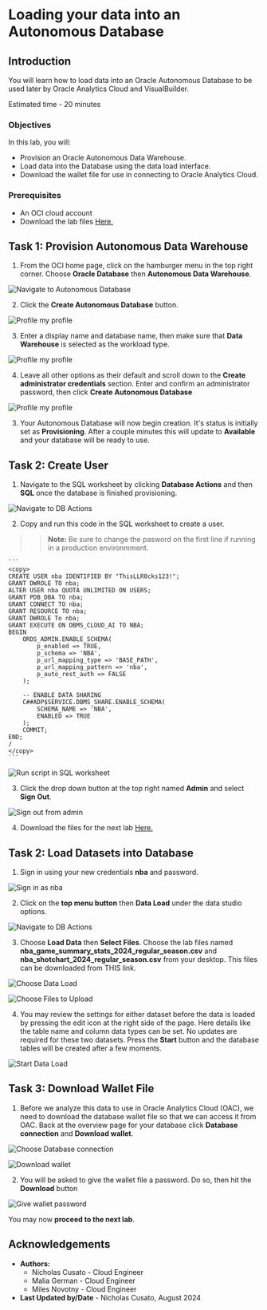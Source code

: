 # Loading your data into an Autonomous Database

## Introduction

You will learn how to load data into an Oracle Autonomous Database to be used later by Oracle Analytics Cloud and VisualBuilder.

Estimated time - 20 minutes

### Objectives

In this lab, you will:
* Provision an Oracle Autonomous Data Warehouse.
* Load data into the Database using the data load interface.
* Download the wallet file for use in connecting to Oracle Analytics Cloud.

### Prerequisites

* An OCI cloud account
* Download the lab files [Here.](https://orasenatdpltsecitom03.objectstorage.us-ashburn-1.oci.customer-oci.com/p/7_l6sJ-PEj4wAUlr2P3elYRiBF2-CK6LtJzyagRaXPFRkLTeDkxd2-1vM4db_99L/n/orasenatdpltsecitom03/b/BBALL_LL_FILES/o/NBA_LL.zip)

## Task 1: Provision Autonomous Data Warehouse

1. From the OCI home page, click on the hamburger menu in the top right corner. Choose **Oracle Database** then **Autonomous Data Warehouse**.

![Navigate to Autonomous Database](https://oracle-livelabs.github.io/common/images/console/database-adw.png " ")

2. Click the **Create Autonomous Database** button.

![Profile my profile](images/create-adb-1.png "Create ADB 1")

3. Enter a display name and database name, then make sure that **Data Warehouse** is selected as the workload type.

![Profile my profile](images/create-adb-2.png "Create ADB 2")

4. Leave all other options as their default and scroll down to the **Create administrator credentials** section. Enter and confirm an administrator password, then click **Create Autonomous Database**

![Profile my profile](images/create-adb-3.png "Create ADB 3")

3. Your Autonomous Database will now begin creation. It's status is initially set as **Provisioning**. After a couple minutes this will update to **Available** and your database will be ready to use.

## Task 2: Create User

1. Navigate to the SQL worksheet by clicking **Database Actions** and then **SQL** once the database is finished provisioning.

![Navigate to DB Actions](images/sql-worksheet.png "DB Actions")

2. Copy and run this code in the SQL worksheet to create a user.

>>**Note:** Be sure to change the pasword on the first line if running in a production environmment.

	```
	<copy>
	CREATE USER nba IDENTIFIED BY "ThisLLR0cks123!";
	GRANT DWROLE TO nba;
	ALTER USER nba QUOTA UNLIMITED ON USERS;
	GRANT PDB_DBA TO nba;
	GRANT CONNECT TO nba;
	GRANT RESOURCE TO nba;
	GRANT DWROLE To nba;
	GRANT EXECUTE ON DBMS_CLOUD_AI TO NBA;
	BEGIN
		ORDS_ADMIN.ENABLE_SCHEMA(
			p_enabled => TRUE,
			p_schema => 'NBA',
			p_url_mapping_type => 'BASE_PATH',
			p_url_mapping_pattern => 'nba',
			p_auto_rest_auth => FALSE
		);

		-- ENABLE DATA SHARING
		C##ADP$SERVICE.DBMS_SHARE.ENABLE_SCHEMA(
			SCHEMA_NAME => 'NBA',
			ENABLED => TRUE
		);
		COMMIT;
	END;
	/
	</copy>
	```

![Run script in SQL worksheet](images/run-script.png "Run Script")

3. Click the drop down button at the top right named **Admin** and select **Sign Out**.

![Sign out from admin](images/sign-out-admin.png "Sign Out")

4. Download the files for the next lab [Here.](https://orasenatdpltsecitom03.objectstorage.us-ashburn-1.oci.customer-oci.com/p/7_l6sJ-PEj4wAUlr2P3elYRiBF2-CK6LtJzyagRaXPFRkLTeDkxd2-1vM4db_99L/n/orasenatdpltsecitom03/b/BBALL_LL_FILES/o/NBA_LL.zip)

## Task 2: Load Datasets into Database

1. Sign in using your new credentials **nba** and password.

![Sign in as nba](images/sign-in-nba.png "Sign In")

2. Click on the **top menu button** then **Data Load** under the data studio options.

![Navigate to DB Actions](images/data-load.png "DB Actions")

3. Choose **Load Data** then **Select Files**. Choose the lab files named **nba\_game\_summary\_stats\_2024\_regular\_season.csv** and **nba\_shotchart\_2024\_regular\_season.csv** from your desktop. This files can be downloaded from THIS link.

![Choose Data Load](images/db-actions-dataload.png "Data Load")

![Choose Files to Upload](images/db-actions-dataload2.png "Choose Datasets")

4. You may review the settings for either dataset before the data is loaded by pressing the edit icon at the right side of the page. Here details like the table name and column data types can be set. No updates are required for these two datasets. Press the **Start** button and the database tables will be created after a few moments.

![Start Data Load](images/db-actions-dataload3.png "Start Data Load")

## Task 3: Download Wallet File

1. Before we analyze this data to use in Oracle Analytics Cloud (OAC), we need to download the database wallet file so that we can access it from OAC. Back at the overview page for your database click **Database connection** and **Download wallet**.

![Choose Database connection](images/adb-connection.png "Choose Database connection")

![Download wallet](images/abd-connection2.png "Download wallet")

2. You will be asked to give the wallet file a password. Do so, then hit the **Download** button

![Give wallet password](images/adb-connection3.png "Give wallet password")

You may now **proceed to the next lab**.

## Acknowledgements

* **Authors:**
	* Nicholas Cusato - Cloud Engineer
	* Malia German - Cloud Engineer
	* Miles Novotny - Cloud Engineer
* **Last Updated by/Date** - Nicholas Cusato, August 2024
